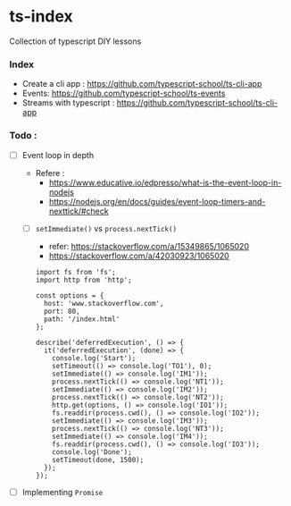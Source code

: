 # ts-index
Collection of typescript DIY lessons



### Index

- Create a cli app : https://github.com/typescript-school/ts-cli-app
- Events: https://github.com/typescript-school/ts-events
- Streams with typescript : https://github.com/typescript-school/ts-cli-app



### Todo : 

- [ ] Event loop in depth

  - Refere : 
    - https://www.educative.io/edpresso/what-is-the-event-loop-in-nodejs
    - https://nodejs.org/en/docs/guides/event-loop-timers-and-nexttick/#check

  - [ ] `setImmediate()` vs `process.nextTick()`

    - refer: https://stackoverflow.com/a/15349865/1065020
    - https://stackoverflow.com/a/42030923/1065020

    ```
    import fs from 'fs';
    import http from 'http';
    
    const options = {
      host: 'www.stackoverflow.com',
      port: 80,
      path: '/index.html'
    };
    
    describe('deferredExecution', () => {
      it('deferredExecution', (done) => {
        console.log('Start');
        setTimeout(() => console.log('TO1'), 0);
        setImmediate(() => console.log('IM1'));
        process.nextTick(() => console.log('NT1'));
        setImmediate(() => console.log('IM2'));
        process.nextTick(() => console.log('NT2'));
        http.get(options, () => console.log('IO1'));
        fs.readdir(process.cwd(), () => console.log('IO2'));
        setImmediate(() => console.log('IM3'));
        process.nextTick(() => console.log('NT3'));
        setImmediate(() => console.log('IM4'));
        fs.readdir(process.cwd(), () => console.log('IO3'));
        console.log('Done');
        setTimeout(done, 1500);
      });
    });
    ```

    

- [ ] Implementing `Promise` 

